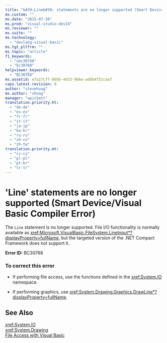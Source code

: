 ```yaml
---
title: "&#39;Line&#39; statements are no longer supported (Smart Device-Visual Basic Compiler Error)"
ms.custom: ""
ms.date: "2015-07-20"
ms.prod: "visual-studio-dev14"
ms.reviewer: ""
ms.suite: ""
ms.technology: 
  - "devlang-visual-basic"
ms.tgt_pltfrm: ""
ms.topic: "article"
f1_keywords: 
  - "vbc30768"
  - "bc30768"
helpviewer_keywords: 
  - "BC30768"
ms.assetid: e7a17c77-06bb-4d33-966e-addb4f51caaf
caps.latest.revision: 8
author: "stevehoag"
ms.author: "shoag"
manager: "wpickett"
translation.priority.ht: 
  - "de-de"
  - "es-es"
  - "fr-fr"
  - "it-it"
  - "ja-jp"
  - "ko-kr"
  - "ru-ru"
  - "zh-cn"
  - "zh-tw"
translation.priority.mt: 
  - "cs-cz"
  - "pl-pl"
  - "pt-br"
  - "tr-tr"
---
```

# &#39;Line&#39; statements are no longer supported (Smart Device/Visual Basic Compiler Error)
The `Line` statement is no longer supported. File I/O functionality is normally available as <xref:Microsoft.VisualBasic.FileSystem.LineInput*?displayProperty=fullName>, but the targeted version of the .NET Compact Framework does not support it.  
  
 **Error ID:** BC30768  
  
### To correct this error  
  
-   If performing file access, use the functions defined in the <xref:System.IO> namespace.  
  
-   If performing graphics, use <xref:System.Drawing.Graphics.DrawLine*?displayProperty=fullName>.  
  
## See Also  
 <xref:System.IO>   
 <xref:System.Drawing>   
 [File Access with Visual Basic](../../visual-basic\developing-apps\programming\drives-directories-files/file-access-with-visual-basic.md)